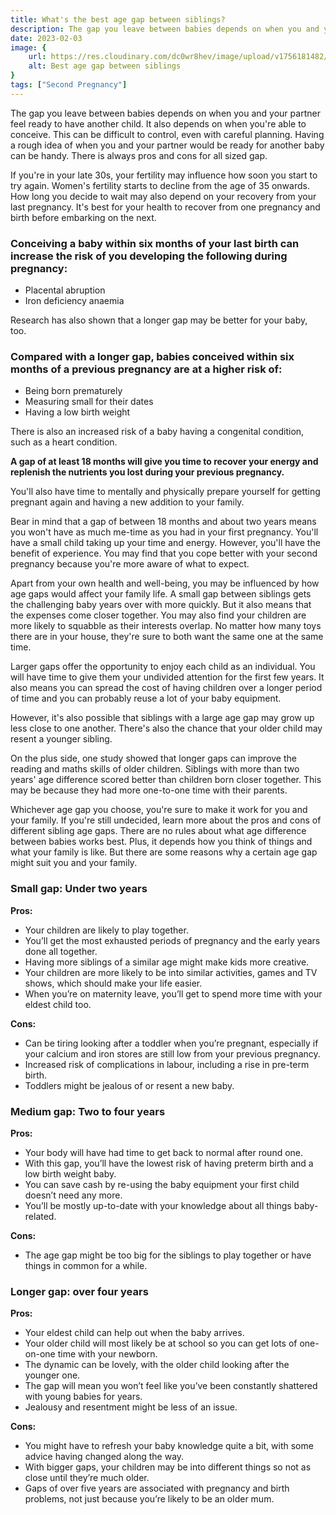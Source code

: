 ```yaml
---
title: What's the best age gap between siblings?
description: The gap you leave between babies depends on when you and your partner feel ready to have another child. It also depends on when you're able to conceive. This can be difficult to control...
date: 2023-02-03
image: {
    url: https://res.cloudinary.com/dc0wr8hev/image/upload/v1756181482/What_s_the_best_age_gap_between_siblings_vpqkqm.webp ,
    alt: Best age gap between siblings
}
tags: ["Second Pregnancy"]
---
```

The gap you leave between babies depends on when you and your partner feel ready to have another child. It also depends on when you're able to conceive. This can be difficult to control, even with careful planning.
Having a rough idea of when you and your partner would be ready for another baby can be handy. There is always pros and cons for all sized gap.

If you're in your late 30s, your fertility may influence how soon you start to try again. Women's fertility starts to decline from the age of 35 onwards.
How long you decide to wait may also depend on your recovery from your last pregnancy. It's best for your health to recover from one pregnancy and birth before embarking on the next.

### Conceiving a baby within six months of your last birth can increase the risk of you developing the following during pregnancy:

- Placental abruption
- Iron deficiency anaemia

Research has also shown that a longer gap may be better for your baby, too.

### Compared with a longer gap, babies conceived within six months of a previous pregnancy are at a higher risk of:

- Being born prematurely
- Measuring small for their dates
- Having a low birth weight

There is also an increased risk of a baby having a congenital condition, such as a heart condition.

**A gap of at least 18 months will give you time to recover your energy and replenish the nutrients you lost during your previous pregnancy.** 


You'll also have time to mentally and physically prepare yourself for getting pregnant again and having a new addition to your family.

Bear in mind that a gap of between 18 months and about two years means you won't have as much me-time as you had in your first pregnancy. You'll have a small child taking up your time and energy. However, you'll have the benefit of experience. You may find that you cope better with your second pregnancy because you're more aware of what to expect.

Apart from your own health and well-being, you may be influenced by how age gaps would affect your family life. A small gap between siblings gets the challenging baby years over with more quickly. But it also means that the expenses come closer together. You may also find your children are more likely to squabble as their interests overlap. No matter how many toys there are in your house, they're sure to both want the same one at the same time.

Larger gaps offer the opportunity to enjoy each child as an individual. You will have time to give them your undivided attention for the first few years. It also means you can spread the cost of having children over a longer period of time and you can probably reuse a lot of your baby equipment.

However, it's also possible that siblings with a large age gap may grow up less close to one another. There's also the chance that your older child may resent a younger sibling.

On the plus side, one study showed that longer gaps can improve the reading and maths skills of older children. Siblings with more than two years' age difference scored better than children born closer together. This may be because they had more one-to-one time with their parents.

Whichever age gap you choose, you're sure to make it work for you and your family. If you're still undecided, learn more about the pros and cons of different sibling age gaps.
There are no rules about what age difference between babies works best. Plus, it depends how you think of things and what your family is like. But there are some reasons why a certain age gap might suit you and your family.

### Small gap: Under two years

<!-- ![Small gap](https://img1.wsimg.com/isteam/ip/7d906beb-bc9b-4377-9b06-b22a3566899c/images.jpeg-63.jpg/:/cr=t:0%25,l:0%25,w:100%25,h:100%25/rs=w:1280) -->

**Pros:**

- Your children are likely to play together.
- You’ll get the most exhausted periods of pregnancy and the early years done all together.  
- Having more siblings of a similar age might make kids more creative.
- Your children are more likely to be into similar activities, games and TV shows, which should make your life easier.
- When you’re on maternity leave, you’ll get to spend more time with your eldest child too.

**Cons:**

- Can be tiring looking after a toddler when you’re pregnant, especially if your calcium and iron stores are still low from your previous pregnancy.
- Increased risk of complications in labour, including a rise in pre-term birth.
- Toddlers might be jealous of or resent a new baby.

### Medium gap: Two to four years 

<!-- ![medium gap](https://img1.wsimg.com/isteam/ip/7d906beb-bc9b-4377-9b06-b22a3566899c/download.jpeg-17.jpg/:/cr=t:0%25,l:0%25,w:100%25,h:100%25/rs=w:1280) -->

**Pros:**

- Your body will have had time to get back to normal after round one.
- With this gap, you’ll have the lowest risk of having preterm birth and a low birth weight baby.
- You can save cash by re-using the baby equipment your first child doesn’t need any more.
- You’ll be mostly up-to-date with your knowledge about all things baby-related.

**Cons:**

- The age gap might be too big for the siblings to play together or have things in common for a while.

### Longer gap: over four years 

<!-- ![Longer gap](https://img1.wsimg.com/isteam/ip/7d906beb-bc9b-4377-9b06-b22a3566899c/download.jpeg-18.jpg/:/cr=t:0%25,l:0%25,w:100%25,h:100%25/rs=w:1280) -->

**Pros:**

- Your eldest child can help out when the baby arrives.
- Your older child will most likely be at school so you can get lots of one-on-one time with your newborn.
- The dynamic can be lovely, with the older child looking after the younger one.
- The gap will mean you won’t feel like you’ve been constantly shattered with young babies for years.
- Jealousy and resentment might be less of an issue.

**Cons:**

- You might have to refresh your baby knowledge quite a bit, with some advice having changed along the way.
- With bigger gaps, your children may be into different things so not as close until they’re much older.
- Gaps of over five years are associated with pregnancy and birth problems, not just because you’re likely to be an older mum.